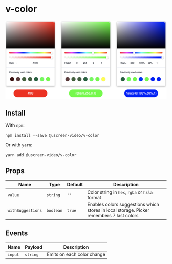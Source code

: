 # v-color

<img src="public/preview.png" />

## Install

With `npm`: 
```
npm install --save @uscreen-video/v-color
```

Or with `yarn`:

```
yarn add @uscreen-video/v-color
```

## Props

|Name|Type|Default|Description|
|-|-|-|-|
| `value` | `string` | `''` | Color string in `hex`, `rgba` or `hsla` format |
| `withSuggestions` | `boolean` | `true` | Enables colors suggestions which stores in local storage. Picker remembers 7 last colors |

## Events

|Name|Payload|Description|
|-|-|-|
|`input`|`string`|Emits on each color change|
